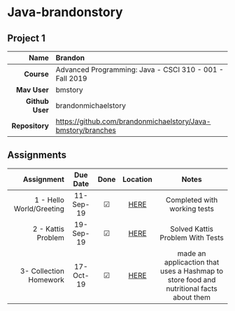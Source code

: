 
# Java-brandonstory

## Project 1


| Name | Brandon|
|---:|:---|
| **Course** | Advanced Programming: Java - CSCI 310 - 001 - Fall 2019 |
| **Mav User**            | bmstory |
| **Github User**         | brandonmichaelstory |
| **Repository**          | https://github.com/brandonmichaelstory/Java-bmstory/branches |

## Assignments


| Assignment | Due Date | Done | Location | Notes |
|-----------------:|:--------:|:----:|:------------------:|:-----:|
| 1 - Hello World/Greeting | 11-Sep-19 | ☑ | [HERE](https://github.com/brandonmichaelstory/Java-bmstory/tree/master/Homework1) | Completed with working tests |
| 2 - Kattis Problem | 19-Sep-19| ☑ | [HERE](https://github.com/brandonmichaelstory/Java-bmstory/tree/master/ToLowerKattisProblem) | Solved Kattis Problem With Tests |
| 3- Collection Homework | 17-Oct-19 | ☑ | [HERE](https://github.com/brandonmichaelstory/Java-bmstory/tree/master/CollectionHomework) | made an applicaction that uses a Hashmap to store food and nutritional facts about them |

